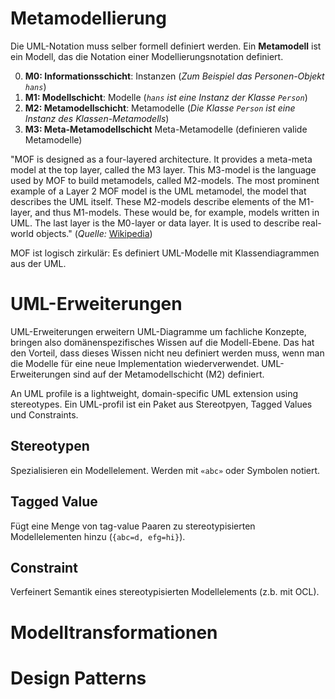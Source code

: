 # Metamodellierung
Die UML-Notation muss selber formell definiert werden. Ein **Metamodell** ist ein Modell, das die Notation einer Modellierungsnotation definiert.

0. **M0: Informationsschicht**: Instanzen (*Zum Beispiel das Personen-Objekt `hans`*)
1. **M1: Modellschicht**: Modelle (*`hans` ist eine Instanz der Klasse `Person`*)
2. **M2: Metamodellschicht**: Metamodelle (*Die Klasse `Person` ist eine Instanz des Klassen-Metamodells*)
3. **M3: Meta-Metamodellschicht** Meta-Metamodelle (definieren valide Metamodelle)

"MOF is designed as a four-layered architecture. It provides a meta-meta model at the top layer, called the M3 layer. This M3-model is the language used by MOF to build metamodels, called M2-models. The most prominent example of a Layer 2 MOF model is the UML metamodel, the model that describes the UML itself. These M2-models describe elements of the M1-layer, and thus M1-models. These would be, for example, models written in UML. The last layer is the M0-layer or data layer. It is used to describe real-world objects." (*Quelle:* [Wikipedia](https://en.wikipedia.org/wiki/Meta-Object_Facility#Overview))

MOF ist logisch zirkulär: Es definiert UML-Modelle mit Klassendiagrammen aus der UML.


# UML-Erweiterungen
UML-Erweiterungen erweitern UML-Diagramme um fachliche Konzepte, bringen also domänenspezifisches Wissen auf die Modell-Ebene. Das hat den Vorteil, dass dieses Wissen nicht neu definiert werden muss, wenn man die Modelle für eine neue Implementation wiederverwendet. UML-Erweiterungen sind auf der Metamodellschicht (M2) definiert.

An UML profile is a lightweight, domain-specific UML extension using stereotypes. Ein UML-profil ist ein Paket aus Stereotpyen, Tagged Values und Constraints.

## Stereotypen
Spezialisieren ein Modellelement. Werden mit `«abc»` oder Symbolen notiert.

## Tagged Value
Fügt eine Menge von tag-value Paaren zu stereotypisierten Modellelementen hinzu (`{abc=d, efg=hi}`).

## Constraint
Verfeinert Semantik eines stereotypisierten Modellelements (z.b. mit OCL).


# Modelltransformationen


# Design Patterns

